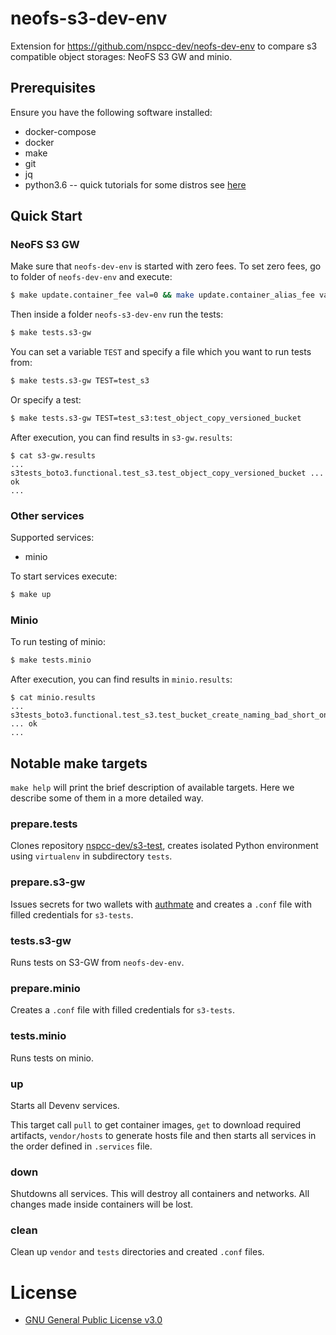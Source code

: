 # neofs-s3-dev-env

Extension for https://github.com/nspcc-dev/neofs-dev-env to compare s3 compatible object storages: NeoFS S3 GW and minio. 

## Prerequisites

Ensure you have the following software installed:
* docker-compose 
* docker
* make 
* git
* jq 
* python3.6 -- quick tutorials for some distros see [here](https://github.com/nspcc-dev/s3-tests/blob/master/NEOFS_README.md)

## Quick Start

### NeoFS S3 GW

Make sure that `neofs-dev-env` is started with zero fees. To set zero fees, go to folder of `neofs-dev-env` and execute:
```bash
$ make update.container_fee val=0 && make update.container_alias_fee val=0
```
Then inside a folder `neofs-s3-dev-env` run the tests:
```bash
$ make tests.s3-gw
```

You can set a variable `TEST` and specify a file which you want to run tests from:
```bash
$ make tests.s3-gw TEST=test_s3 
```
Or specify a test: 
```bash
$ make tests.s3-gw TEST=test_s3:test_object_copy_versioned_bucket          
```

After execution, you can find results in `s3-gw.results`:
```shell
$ cat s3-gw.results
...
s3tests_boto3.functional.test_s3.test_object_copy_versioned_bucket ... ok
...
```

### Other services

Supported services:
* minio

To start services execute:
```bash
$ make up
```

### Minio

To run testing of minio:
```bash
$ make tests.minio
```

After execution, you can find results in `minio.results`:
```shell
$ cat minio.results
...
s3tests_boto3.functional.test_s3.test_bucket_create_naming_bad_short_one ... ok
...
```

## Notable make targets

`make help` will print the brief description of available targets. Here we
describe some of them in a more detailed way.

### prepare.tests

Clones repository [nspcc-dev/s3-test](https://github.com/nspcc-dev/s3-tests), creates isolated Python environment using `virtualenv` in subdirectory `tests`. 

### prepare.s3-gw

Issues secrets for two wallets with [authmate](https://github.com/nspcc-dev/neofs-s3-gw/blob/master/docs/authmate.md) and creates a `.conf` file with filled credentials for `s3-tests`.

### tests.s3-gw

Runs tests on S3-GW from `neofs-dev-env`.

### prepare.minio

Creates a `.conf` file with filled credentials for `s3-tests`.

### tests.minio 

Runs tests on minio.

### up

Starts all Devenv services.

This target call `pull` to get container images, `get` to download required
artifacts, `vendor/hosts` to generate hosts file and then starts all services in the order defined in `.services` file.

### down

Shutdowns all services. This will destroy all containers and networks. All
changes made inside containers will be lost.

### clean

Clean up `vendor` and `tests` directories and created `.conf` files.



# License

- [GNU General Public License v3.0](LICENSE)
